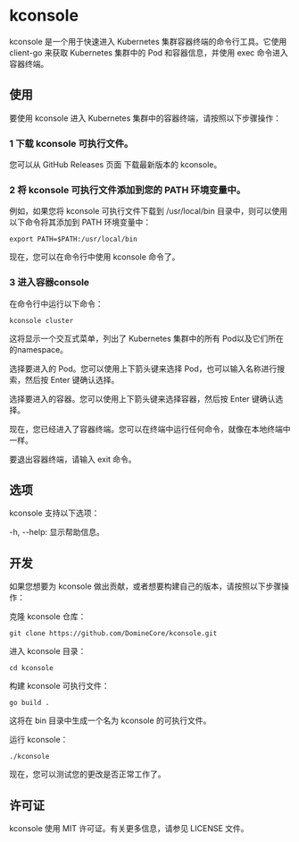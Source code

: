 # kconsole
kconsole 是一个用于快速进入 Kubernetes 集群容器终端的命令行工具。它使用 client-go 来获取 Kubernetes 集群中的 Pod 和容器信息，并使用 exec 命令进入容器终端。

## 使用
要使用 kconsole 进入 Kubernetes 集群中的容器终端，请按照以下步骤操作：

### 1 下载 kconsole 可执行文件。
您可以从 GitHub Releases 页面 下载最新版本的 kconsole。

### 2 将 kconsole 可执行文件添加到您的 PATH 环境变量中。
例如，如果您将 kconsole 可执行文件下载到 /usr/local/bin 目录中，则可以使用以下命令将其添加到 PATH 环境变量中：

```
export PATH=$PATH:/usr/local/bin
```
现在，您可以在命令行中使用 kconsole 命令了。

### 3 进入容器console

在命令行中运行以下命令：

```
kconsole cluster
```
这将显示一个交互式菜单，列出了 Kubernetes 集群中的所有 Pod以及它们所在的namespace。

选择要进入的 Pod。您可以使用上下箭头键来选择 Pod，也可以输入名称进行搜索，然后按 Enter 键确认选择。

选择要进入的容器。您可以使用上下箭头键来选择容器，然后按 Enter 键确认选择。

现在，您已经进入了容器终端。您可以在终端中运行任何命令，就像在本地终端中一样。

要退出容器终端，请输入 exit 命令。

## 选项
kconsole 支持以下选项：

-h, --help: 显示帮助信息。

## 开发
如果您想要为 kconsole 做出贡献，或者想要构建自己的版本，请按照以下步骤操作：

克隆 kconsole 仓库：

```
git clone https://github.com/DomineCore/kconsole.git
```
进入 kconsole 目录：

```
cd kconsole
```
构建 kconsole 可执行文件：
```
go build .
```
这将在 bin 目录中生成一个名为 kconsole 的可执行文件。

运行 kconsole：

```
./kconsole
```
现在，您可以测试您的更改是否正常工作了。

## 许可证
kconsole 使用 MIT 许可证。有关更多信息，请参见 LICENSE 文件。
